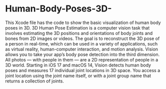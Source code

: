# Human-Body-Poses-3D-
This Xcode file has the code to show the basic visualization of human body poses in 3D.
3D Human Pose Estimation is a computer vision task that involves estimating the 3D positions and orientations of body joints and bones from 2D images or videos. The goal is to reconstruct the 3D pose of a person in real-time, which can be used in a variety of applications, such as virtual reality, human-computer interaction, and motion analysis.
Vision allows you to take your app’s body pose detection into the third dimension. All photos — with people in them — are a 2D representation of people in a 3D world. Starting in iOS 17 and macOS 14, Vision detects human body poses and measures 17 individual joint locations in 3D space. You access a joint location using the joint name itself, or with a joint group name that returns a collection of joints.
